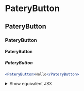# PateryButton
## **PateryButton**
### PateryButton
#### PateryButton
##### PateryButton

```jsx
<PateryButton>Hello</PateryButton>
```
<details>
<summary>Show equivalent JSX</summary>

```jsx
<h1>
  Hello, <em>world</em>!
</h1>
```